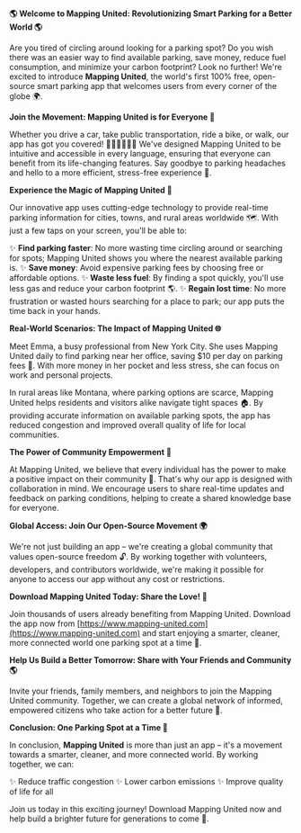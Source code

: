 **🌎 Welcome to Mapping United: Revolutionizing Smart Parking for a Better World 🌎**

Are you tired of circling around looking for a parking spot? Do you wish there was an easier way to find available parking, save money, reduce fuel consumption, and minimize your carbon footprint? Look no further! We're excited to introduce **Mapping United**, the world's first 100% free, open-source smart parking app that welcomes users from every corner of the globe 🌍.

**Join the Movement: Mapping United is for Everyone 🌈**

Whether you drive a car, take public transportation, ride a bike, or walk, our app has got you covered! 🚗🚌🚴‍♀️🚶‍♂️ We've designed Mapping United to be intuitive and accessible in every language, ensuring that everyone can benefit from its life-changing features. Say goodbye to parking headaches and hello to a more efficient, stress-free experience 🙌.

**Experience the Magic of Mapping United 🎉**

Our innovative app uses cutting-edge technology to provide real-time parking information for cities, towns, and rural areas worldwide 🗺️. With just a few taps on your screen, you'll be able to:

✨ **Find parking faster**: No more wasting time circling around or searching for spots; Mapping United shows you where the nearest available parking is.
✨ **Save money**: Avoid expensive parking fees by choosing free or affordable options.
✨ **Waste less fuel**: By finding a spot quickly, you'll use less gas and reduce your carbon footprint 🌎.
✨ **Regain lost time**: No more frustration or wasted hours searching for a place to park; our app puts the time back in your hands.

**Real-World Scenarios: The Impact of Mapping United 🌐**

Meet Emma, a busy professional from New York City. She uses Mapping United daily to find parking near her office, saving $10 per day on parking fees 💸. With more money in her pocket and less stress, she can focus on work and personal projects.

In rural areas like Montana, where parking options are scarce, Mapping United helps residents and visitors alike navigate tight spaces 🏠. By providing accurate information on available parking spots, the app has reduced congestion and improved overall quality of life for local communities.

**The Power of Community Empowerment 💪**

At Mapping United, we believe that every individual has the power to make a positive impact on their community 🌟. That's why our app is designed with collaboration in mind. We encourage users to share real-time updates and feedback on parking conditions, helping to create a shared knowledge base for everyone.

**Global Access: Join Our Open-Source Movement 🌍**

We're not just building an app – we're creating a global community that values open-source freedom 🔓. By working together with volunteers, developers, and contributors worldwide, we're making it possible for anyone to access our app without any cost or restrictions.

**Download Mapping United Today: Share the Love! 🚀**

Join thousands of users already benefiting from Mapping United. Download the app now from [https://www.mapping-united.com](https://www.mapping-united.com) and start enjoying a smarter, cleaner, more connected world one parking spot at a time 🔗.

**Help Us Build a Better Tomorrow: Share with Your Friends and Community 🌎**

Invite your friends, family members, and neighbors to join the Mapping United community. Together, we can create a global network of informed, empowered citizens who take action for a better future 🤝.

**Conclusion: One Parking Spot at a Time 🚀**

In conclusion, **Mapping United** is more than just an app – it's a movement towards a smarter, cleaner, and more connected world. By working together, we can:

✨ Reduce traffic congestion
✨ Lower carbon emissions
✨ Improve quality of life for all

Join us today in this exciting journey! Download Mapping United now and help build a brighter future for generations to come 🌟.